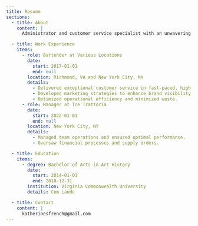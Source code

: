```yaml
---
title: Resume
sections:
  - title: About
    content: |
      Administrator and customer service specialist with an unwavering passion and energy for people. I believe the best customer experiences come from a personable, positive, and enthusiastic demeanor, which is reflected consistently through my work.

  - title: Work Experience
    items:
      - role: Bartender at Various Locations
        date:
          start: 2017-01-01
          end: null
        location: Richmond, VA and New York City, NY
        details:
          - Delivered exceptional customer service in fast-paced, high-volume environments.
          - Developed marketing strategies to enhance brand visibility.
          - Optimized operational efficiency and minimized waste.
      - role: Manager at Tre Trattoria
        date:
          start: 2022-01-01
          end: null
        location: New York City, NY
        details:
          - Managed team operations and ensured optimal performance.
          - Oversaw financial processes and supply orders.

  - title: Education
    items:
      - degree: Bachelor of Arts in Art History
        date:
          start: 2014-01-01
          end: 2018-12-31
        institution: Virginia Commonwealth University
        details: Cum Laude

  - title: Contact
    content: |
      katherinesfrench@gmail.com
---
```

